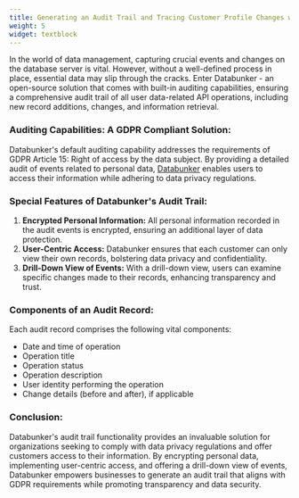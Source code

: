 ```yaml
---
title: Generating an Audit Trail and Tracing Customer Profile Changes with Databunker
weight: 5
widget: textblock
---
```

In the world of data management, capturing crucial events and changes on the database server is vital. However, without a well-defined process in place, essential data may slip through the cracks. Enter Databunker - an open-source solution that comes with built-in auditing capabilities, ensuring a comprehensive audit trail of all user data-related API operations, including new record additions, changes, and information retrieval.

### Auditing Capabilities: A GDPR Compliant Solution:
Databunker's default auditing capability addresses the requirements of GDPR Article 15: Right of access by the data subject. By providing a detailed audit of events related to personal data, [Databunker](https://databunker.org/doc/start/) enables users to access their information while adhering to data privacy regulations.

### Special Features of Databunker's Audit Trail:
1. **Encrypted Personal Information:** All personal information recorded in the audit events is encrypted, ensuring an additional layer of data protection.
1. **User-Centric Access:** Databunker ensures that each customer can only view their own records, bolstering data privacy and confidentiality.
1. **Drill-Down View of Events:** With a drill-down view, users can examine specific changes made to their records, enhancing transparency and trust.

### Components of an Audit Record:
Each audit record comprises the following vital components:

* Date and time of operation
* Operation title
* Operation status
* Operation description
* User identity performing the operation
* Change details (before and after), if applicable

### Conclusion:
Databunker's audit trail functionality provides an invaluable solution for organizations seeking to comply with data privacy regulations and offer customers access to their information. By encrypting personal data, implementing user-centric access, and offering a drill-down view of events, Databunker empowers businesses to generate an audit trail that aligns with GDPR requirements while promoting transparency and data security.
